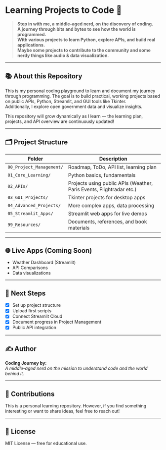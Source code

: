 # Learning Projects to Code 🚀

> **Step in with me, a middle-aged nerd, on the discovery of coding.  
> A journey through bits and bytes to see how the world is programmed.  
> With various projects to learn Python, explore APIs, and build real applications.  
> Maybe some projects to contribute to the community and some nerdy things like audio & data visualization.**

---

## 📚 About this Repository

This is my personal coding playground to learn and document my journey through programming.
The goal is to build practical, working projects based on public APIs, Python, Streamlit, and GUI tools like Tkinter.  
Additionally, I explore open government data and visualize insights.

This repository will grow dynamically as I learn — the learning plan, projects, and API overview are continuously updated!

---

## 🗂️ Project Structure

| Folder | Description |
|--------|-------------|
| `00_Project_Management/` | Roadmap, ToDo, API list, learning plan |
| `01_Core_Learning/` | Python basics, fundamentals |
| `02_APIs/` | Projects using public APIs (Weather, Paris Events, Flightradar etc.) |
| `03_GUI_Projects/` | Tkinter projects for desktop apps |
| `04_Advanced_Projects/` | More complex apps, data processing |
| `05_Streamlit_Apps/` | Streamlit web apps for live demos |
| `99_Resources/` | Documents, references, and book materials |

---

## 🌐 Live Apps (Coming Soon)

- Weather Dashboard (Streamlit)
- API Comparisons
- Data visualizations

---

## 🚀 Next Steps

- [x] Set up project structure
- [x] Upload first scripts
- [x] Connect Streamlit Cloud
- [x] Document progress in Project Management
- [x] Public API integration

---

## ✍️ Author

**Coding Journey by:**  
_A middle-aged nerd on the mission to understand code and the world behind it._

---

## 🌟 Contributions

This is a personal learning repository. However, if you find something interesting or want to share ideas, feel free to reach out!

---

## 🧩 License

MIT License — free for educational use.

